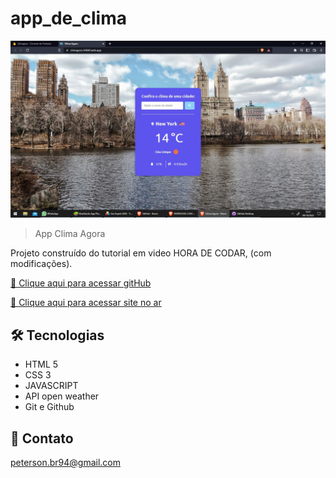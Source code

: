 # app_de_clima
 
 ![preview](./img/app.jpg)

> App Clima Agora 

Projeto construído do tutorial em video HORA DE CODAR, (com modificações).

[🔗 Clique aqui para acessar gitHub](https://github.com/peterson1dhon/app_de_clima)

[🔗 Clique aqui para acessar site no ar](https://climagora-b964f.web.app/)


## 🛠 Tecnologias

- HTML 5
- CSS 3
- JAVASCRIPT
- API open weather
- Git e Github

## 💛 Contato

peterson.br94@gmail.com

